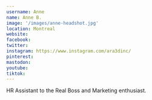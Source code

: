 ```yaml
---
username: Anne
name: Anne B.
image: '/images/anne-headshot.jpg'
location: Montreal
website:
facebook: 
twitter: 
instagram: https://www.instagram.com/ara3dinc/
pinterest:
mastodon:
youtube:
tiktok:
---
```

HR Assistant to the Real Boss and Marketing enthusiast.